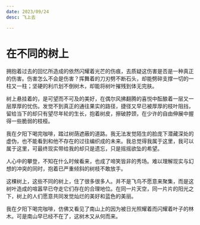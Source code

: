 ```yaml
---
date: 2023/09/24
desc: 飞上去

---
```


# 在不同的树上

拥抱着过去的回忆所造成的依然闪耀着光芒的伤痕，去质疑这伤害是否是一种真正的伤害。伤害怎么不会是伤害？挥舞着的刀刃劈不断石头，却能劈碎支撑一切的一柱又一柱；坚硬的利爪划不倒树木，却能将树叶摧残到体无完肤。

树上悬挂着的，是可望而不可及的美好，在偶尔风拂翻腾的喜悦中酝酿着一层又一层厚厚的忧伤。发觉不到真正的通往果实的路径，捷径又早已被厚厚的枝叶阻挡，留给当下的却只有望尽年轮的生长，抱着树皮，擦破脖颈，在少许的自由伸展中握得一些脆弱的枝桠。

我在夕阳下喝完咖啡，踏过树荫遮蔽的道路。我无法发觉陌生的脸庞下潜藏深处的虚伪，也不能看到和他不存在的过往编织成的未来。我总觉得我属于这里，我可以属于这里，可最终现实带给我的却只是遗忘，只是摇摇欲坠的希望。

人心中的攀登，不知在什么时候看来，也成了啼笑皆非的秀场。难以理解现实与幻想的冲突的同时，抱着已严重倾斜的树枝不敢放手。

这棵树上，这些不同的树上，住了很多很多人。并不是飞鸟不愿意来聚集，而是这树叶造成的喧嚣早已夺走它们存在的合理地位。在同一片天空，同一片片的阳光之下，树上的人们愿意共同发觉灿烂的美好和蓝色的美丽。

我在夕阳下喝完咖啡，仿佛又看见了南山上的因为被日光照耀着而闪耀着叶子的林木。可是南山早已经不在了，这树木又从何而来。
